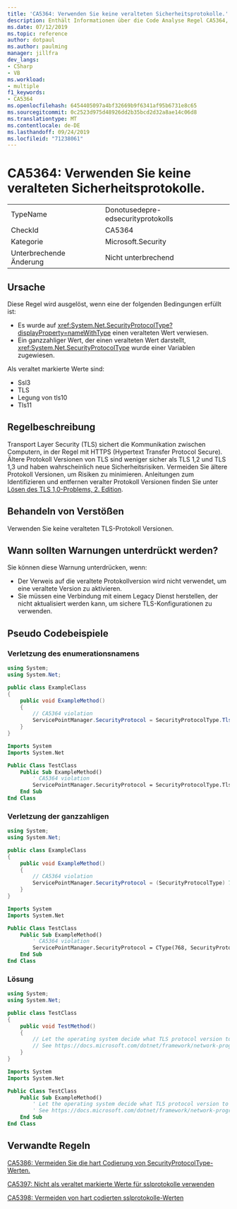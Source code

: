 ```yaml
---
title: 'CA5364: Verwenden Sie keine veralteten Sicherheitsprotokolle.'
description: Enthält Informationen über die Code Analyse Regel CA5364, einschließlich der Gründe, der Behebung von Verstößen und der Zeit, zu der Sie unterdrückt werden soll.
ms.date: 07/12/2019
ms.topic: reference
author: dotpaul
ms.author: paulming
manager: jillfra
dev_langs:
- CSharp
- VB
ms.workload:
- multiple
f1_keywords:
- CA5364
ms.openlocfilehash: 6454405097a4bf32669b9f6341af95b6731e8c65
ms.sourcegitcommit: 0c2523d975d48926dd2b35bcd2d32a8ae14c06d8
ms.translationtype: MT
ms.contentlocale: de-DE
ms.lasthandoff: 09/24/2019
ms.locfileid: "71238061"
---
```

# <a name="ca5364-do-not-use-deprecated-security-protocols"></a>CA5364: Verwenden Sie keine veralteten Sicherheitsprotokolle.

|||
|-|-|
|TypeName|Donotusedepre-edsecurityprotokolls|
|CheckId|CA5364|
|Kategorie|Microsoft.Security|
|Unterbrechende Änderung|Nicht unterbrechend|

## <a name="cause"></a>Ursache

Diese Regel wird ausgelöst, wenn eine der folgenden Bedingungen erfüllt ist:
- Es wurde auf <xref:System.Net.SecurityProtocolType?displayProperty=nameWithType> einen veralteten Wert verwiesen.
- Ein ganzzahliger Wert, der einen veralteten Wert darstellt, <xref:System.Net.SecurityProtocolType> wurde einer Variablen zugewiesen.

Als veraltet markierte Werte sind:
- Ssl3
- TLS
- Legung von tls10
- Tls11

## <a name="rule-description"></a>Regelbeschreibung

Transport Layer Security (TLS) sichert die Kommunikation zwischen Computern, in der Regel mit HTTPS (Hypertext Transfer Protocol Secure). Ältere Protokoll Versionen von TLS sind weniger sicher als TLS 1,2 und TLS 1,3 und haben wahrscheinlich neue Sicherheitsrisiken. Vermeiden Sie ältere Protokoll Versionen, um Risiken zu minimieren. Anleitungen zum Identifizieren und entfernen veralter Protokoll Versionen finden Sie unter [Lösen des TLS 1,0-Problems, 2. Edition](/security/solving-tls1-problem).

## <a name="how-to-fix-violations"></a>Behandeln von Verstößen

Verwenden Sie keine veralteten TLS-Protokoll Versionen.

## <a name="when-to-suppress-warnings"></a>Wann sollten Warnungen unterdrückt werden?

Sie können diese Warnung unterdrücken, wenn:
- Der Verweis auf die veraltete Protokollversion wird nicht verwendet, um eine veraltete Version zu aktivieren.
- Sie müssen eine Verbindung mit einem Legacy Dienst herstellen, der nicht aktualisiert werden kann, um sichere TLS-Konfigurationen zu verwenden.

## <a name="pseudo-code-examples"></a>Pseudo Codebeispiele

### <a name="enumeration-name-violation"></a>Verletzung des enumerationsnamens

```csharp
using System;
using System.Net;

public class ExampleClass
{
    public void ExampleMethod()
    {
        // CA5364 violation
        ServicePointManager.SecurityProtocol = SecurityProtocolType.Tls11 | SecurityProtocolType.Tls12;
    }
}
```

```vb
Imports System
Imports System.Net

Public Class TestClass
    Public Sub ExampleMethod()
        ' CA5364 violation
        ServicePointManager.SecurityProtocol = SecurityProtocolType.Tls11 Or SecurityProtocolType.Tls12
    End Sub
End Class
```

### <a name="integer-value-violation"></a>Verletzung der ganzzahligen

```csharp
using System;
using System.Net;

public class ExampleClass
{
    public void ExampleMethod()
    {
        // CA5364 violation
        ServicePointManager.SecurityProtocol = (SecurityProtocolType) 768;    // TLS 1.1
    }
}
```

```vb
Imports System
Imports System.Net

Public Class TestClass
    Public Sub ExampleMethod()
        ' CA5364 violation
        ServicePointManager.SecurityProtocol = CType(768, SecurityProtocolType)   ' TLS 1.1
    End Sub
End Class
```

### <a name="solution"></a>Lösung

```csharp
using System;
using System.Net;

public class TestClass
{
    public void TestMethod()
    {
        // Let the operating system decide what TLS protocol version to use.
        // See https://docs.microsoft.com/dotnet/framework/network-programming/tls
    }
}
```

```vb
Imports System
Imports System.Net

Public Class TestClass
    Public Sub ExampleMethod()
        ' Let the operating system decide what TLS protocol version to use.
        ' See https://docs.microsoft.com/dotnet/framework/network-programming/tls
    End Sub
End Class
```

## <a name="related-rules"></a>Verwandte Regeln

[CA5386: Vermeiden Sie die hart Codierung von SecurityProtocolType-Werten.](ca5386.md)

[CA5397: Nicht als veraltet markierte Werte für sslprotokolle verwenden](ca5397.md)

[CA5398: Vermeiden von hart codierten sslprotokolle-Werten](ca5398.md)